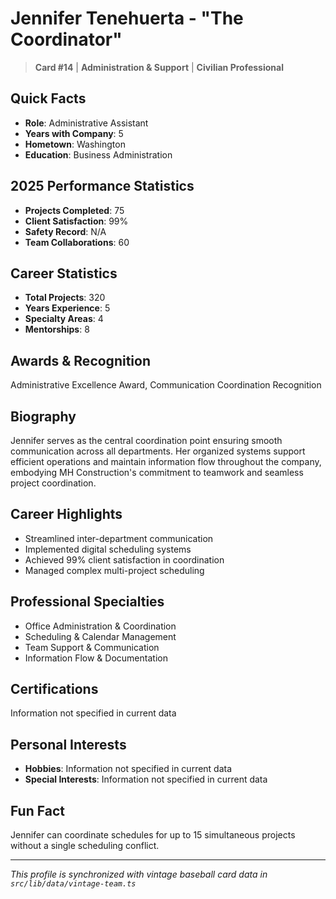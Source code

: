 # Jennifer Tenehuerta - "The Coordinator"

> **Card #14** | **Administration & Support** | **Civilian Professional**

## Quick Facts

- **Role**: Administrative Assistant
- **Years with Company**: 5
- **Hometown**: Washington
- **Education**: Business Administration

## 2025 Performance Statistics

- **Projects Completed**: 75
- **Client Satisfaction**: 99%
- **Safety Record**: N/A
- **Team Collaborations**: 60

## Career Statistics

- **Total Projects**: 320
- **Years Experience**: 5
- **Specialty Areas**: 4
- **Mentorships**: 8

## Awards & Recognition

Administrative Excellence Award, Communication Coordination Recognition

## Biography

Jennifer serves as the central coordination point ensuring smooth communication across all
departments. Her organized systems support efficient operations and maintain information flow
throughout the company, embodying MH Construction's commitment to teamwork and seamless project
coordination.

## Career Highlights

- Streamlined inter-department communication
- Implemented digital scheduling systems
- Achieved 99% client satisfaction in coordination
- Managed complex multi-project scheduling

## Professional Specialties

- Office Administration & Coordination
- Scheduling & Calendar Management
- Team Support & Communication
- Information Flow & Documentation

## Certifications

Information not specified in current data

## Personal Interests

- **Hobbies**: Information not specified in current data
- **Special Interests**: Information not specified in current data

## Fun Fact

Jennifer can coordinate schedules for up to 15 simultaneous projects without a single scheduling conflict.

---

*This profile is synchronized with vintage baseball card data in `src/lib/data/vintage-team.ts`*
